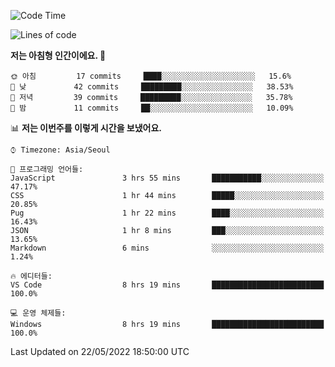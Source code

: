 <!--START_SECTION:waka-->
![Code Time](http://img.shields.io/badge/Code%20Time-0%20secs-blue)

![Lines of code](https://img.shields.io/badge/%EC%A0%80%EB%8A%94%20%EC%97%AC%ED%83%9C%EA%B9%8C%EC%A7%80%20-54%20Thousand%20%EC%A4%84%EC%9D%98%20%EC%BD%94%EB%93%9C%EB%A5%BC%20%EC%9E%91%EC%84%B1%ED%96%88%EC%96%B4%EC%9A%94.-blue)

**저는 아침형 인간이에요. 🐤** 

```text
🌞 아침         17 commits     ████░░░░░░░░░░░░░░░░░░░░░   15.6% 
🌆 낮　         42 commits     █████████░░░░░░░░░░░░░░░░   38.53% 
🌃 저녁         39 commits     █████████░░░░░░░░░░░░░░░░   35.78% 
🌙 밤　         11 commits     ██░░░░░░░░░░░░░░░░░░░░░░░   10.09%

```


📊 **저는 이번주를 이렇게 시간을 보냈어요.** 

```text
⌚︎ Timezone: Asia/Seoul

💬 프로그래밍 언어들: 
JavaScript               3 hrs 55 mins       ███████████░░░░░░░░░░░░░░   47.17% 
CSS                      1 hr 44 mins        █████░░░░░░░░░░░░░░░░░░░░   20.85% 
Pug                      1 hr 22 mins        ████░░░░░░░░░░░░░░░░░░░░░   16.43% 
JSON                     1 hr 8 mins         ███░░░░░░░░░░░░░░░░░░░░░░   13.65% 
Markdown                 6 mins              ░░░░░░░░░░░░░░░░░░░░░░░░░   1.24%

🔥 에디터들: 
VS Code                  8 hrs 19 mins       █████████████████████████   100.0%

💻 운영 체제들: 
Windows                  8 hrs 19 mins       █████████████████████████   100.0%

```


 Last Updated on 22/05/2022 18:50:00 UTC
<!--END_SECTION:waka-->
